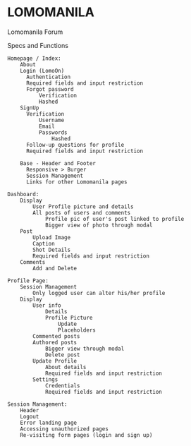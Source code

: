 # LOMOMANILA
Lomomanila Forum

Specs and Functions

	Homepage / Index:
		About
		Login (LomoOn)
		  Authentication
		  Required fields and input restriction
		  Forgot password
			  Verification
			  Hashed
		SignUp
		  Verification
			  Username
			  Email
			  Passwords
				  Hashed
		  Follow-up questions for profile
		  Required fields and input restriction

		Base - Header and Footer
		  Responsive > Burger
		  Session Management
		  Links for other Lomomanila pages
		  
	Dashboard:
		Display
			User Profile picture and details
			All posts of users and comments
				Profile pic of user's post linked to profile
				Bigger view of photo through modal 
		Post 
			Upload Image
			Caption
			Shot Details
			Required fields and input restriction
		Comments
			Add and Delete
		
	Profile Page:
		Session Management
			Only logged user can alter his/her profile
		Display
			User info
				Details
				Profile Picture
					Update
					Placeholders
			Commented posts
			Authored posts
				Bigger view through modal
				Delete post
			Update Profile
				About details
				Required fields and input restriction
			Settings
				Credentials
				Required fields and input restriction
				
	Session Management:
		Header
		Logout
		Error landing page
		Accessing unauthorized pages
		Re-visiting form pages (login and sign up)
